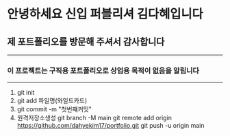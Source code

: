 # 안녕하세요 신입 퍼블리셔 김다혜입니다
## 제 포트폴리오를 방문해 주셔서 감사합니다
---------------------------
### 이 프로젝트는 구직용 포트폴리오로 상업용 목적이 없음을 알립니다
--------------
1. git init
2. git add 파일명(와일드카드)
3. git commit -m "첫번쨰커밋"
4. 원격저장소생성
git branch -M main
git remote add origin https://github.com/dahyekim17/portfolio.git
git push -u origin main
